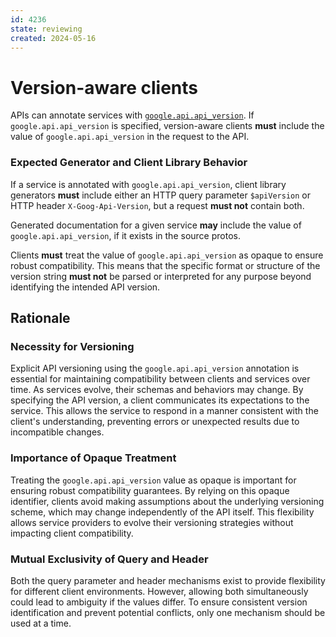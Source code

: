 ```yaml
---
id: 4236
state: reviewing
created: 2024-05-16
---
```


# Version-aware clients

APIs can annotate services with [`google.api.api_version`][]. If
`google.api.api_version` is specified, version-aware clients **must**
include the value of `google.api.api_version` in the request to the API.

### Expected Generator and Client Library Behavior

If a service is annotated with `google.api.api_version`, client library
generators **must** include either an HTTP query parameter `$apiVersion`
or HTTP header `X-Goog-Api-Version`, but a request **must not** contain both.

Generated documentation for a given service **may** include the value of
`google.api.api_version`, if it exists in the source protos.

Clients **must** treat the value of `google.api.api_version` as opaque to ensure
robust compatibility.  This means that the specific format or structure of the
version string **must not** be parsed or interpreted for any purpose beyond identifying
the intended API version.

## Rationale

### Necessity for Versioning

Explicit API versioning using the `google.api.api_version` annotation is essential
for maintaining compatibility between clients and services over time. As services
evolve, their schemas and behaviors may change. By specifying the API version, a
client communicates its expectations to the service. This allows the service to
respond in a manner consistent with the client's understanding, preventing errors
or unexpected results due to incompatible changes.

### Importance of Opaque Treatment

Treating the `google.api.api_version` value as opaque is important for ensuring robust
compatibility guarantees. By relying on this opaque identifier, clients avoid making
assumptions about the underlying versioning scheme, which may change independently of
the API itself. This flexibility allows service providers to evolve their versioning
strategies without impacting client compatibility.

### Mutual Exclusivity of Query and Header

Both the query parameter and header mechanisms exist to provide flexibility for different
client environments. However, allowing both simultaneously could lead to ambiguity if the
values differ. To ensure consistent version identification and prevent potential conflicts,
only one mechanism should be used at a time.

[`google.api.api_version`]: https://github.com/googleapis/googleapis/blob/master/google/api/client.proto
